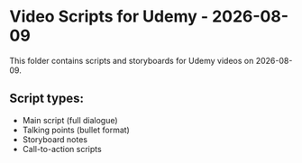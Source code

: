 # Video Scripts for Udemy - 2026-08-09

This folder contains scripts and storyboards for Udemy videos on 2026-08-09.

## Script types:
- Main script (full dialogue)
- Talking points (bullet format)
- Storyboard notes
- Call-to-action scripts
